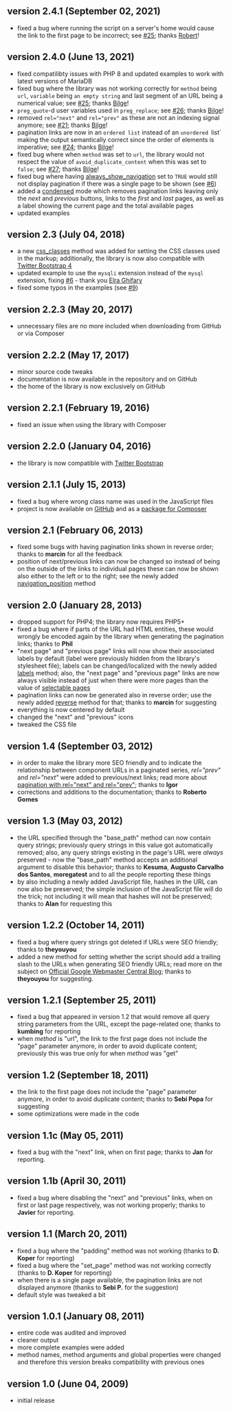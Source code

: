 ## version 2.4.1 (September 02, 2021)

- fixed a bug where running the script on a server's home would cause the link to the first page to be incorrect; see [#25](https://github.com/stefangabos/Zebra_Pagination/issues/35); thanks [Robert](https://github.com/rcorsari)!
## version 2.4.0 (June 13, 2021)

- fixed compatilibty issues with PHP 8 and updated examples to work with latest versions of MariaDB
- fixed bug where the library was not working correctly for `method` being `url`, `variable` being `an empty string` and last segment of an URL being a numerical value; see [#25](https://github.com/stefangabos/Zebra_Pagination/issues/25); thanks [Bilge](https://github.com/Bilge)!
- `preg_quote`-d user variables used in `preg_replace`; see [#26](https://github.com/stefangabos/Zebra_Pagination/issues/26); thanks [Bilge](https://github.com/Bilge)!
- removed `rel="next"` and `rel="prev"` as these are not an indexing signal anymore; see [#21](https://github.com/stefangabos/Zebra_Pagination/issues/21); thanks [Bilge](https://github.com/Bilge)!
- pagination links are now in an `ordered list` instead of an `unordered `list` making the output semantically correct since the order of elements is imperative; see [#24](https://github.com/stefangabos/Zebra_Pagination/issues/24); thanks [Bilge](https://github.com/Bilge)!
- fixed bug where when `method` was set to `url`, the library would not respect the value of `avoid_duplicate_content` when this was set to `false`; see [#27](https://github.com/stefangabos/Zebra_Pagination/issues/27); thanks [Bilge](https://github.com/Bilge)!
- fixed bug where having [always_show_navigation](https://stefangabos.github.io/Zebra_Pagination/Zebra_Pagination/Zebra_Pagination.html#methodalways_show_navigation) set to `TRUE` would still not display pagination if there was a single page to be shown (see [#6](https://github.com/stefangabos/Zebra_Pagination/issues/16))
- added a [condensed](https://stefangabos.github.io/Zebra_Pagination/Zebra_Pagination/Zebra_Pagination.html#methodcondensed) mode which removes pagination links leaving only the *next* and *previous* buttons, links to the *first* and *last* pages, as well as a label showing the current page and the total available pages
- updated examples

## version 2.3 (July 04, 2018)

- a new [css_classes](https://stefangabos.github.io/Zebra_Pagination/Zebra_Pagination/Zebra_Pagination.html#methodcss_classes) method was added for setting the CSS classes used in the markup; additionally, the library is now also compatible with [Twitter Bootstrap 4](http://getbootstrap.com/)
- updated example to use the `mysqli` extension instead of the `mysql` extension, fixing [#6](https://github.com/stefangabos/Zebra_Pagination/issues/6) - thank you [Elra Ghifary](https://github.com/elraghifary)
- fixed some typos in the examples (see [#9](https://github.com/stefangabos/Zebra_Pagination/pull/9))

## version 2.2.3 (May 20, 2017)

- unnecessary files are no more included when downloading from GitHub or via Composer

## version 2.2.2 (May 17, 2017)

- minor source code tweaks
- documentation is now available in the repository and on GitHub
- the home of the library is now exclusively on GitHub

## version 2.2.1 (February 19, 2016)

- fixed an issue when using the library with Composer

## version 2.2.0 (January 04, 2016)

- the library is now compatible with [Twitter Bootstrap](http://getbootstrap.com/)

## version 2.1.1 (July 15, 2013)

- fixed a bug where wrong class name was used in the JavaScript files
- project is now available on [GitHub](https://github.com/stefangabos/Zebra_Pagination/) and as a [package for Composer](https://packagist.org/packages/stefangabos/zebra_pagination)

## version 2.1 (February 06, 2013)

- fixed some bugs with having pagination links shown in reverse order; thanks to **marcin** for all the feedback
- position of next/previous links can now be changed so instead of being on the outside of the links to individual pages these can now be shown also either to the left or to the right; see the newly added [navigation_position](https://stefangabos.github.io/Zebra_Pagination/Zebra_Pagination/Zebra_Pagination.html#methodnavigation_position) method

## version 2.0 (January 28, 2013)

- dropped support for PHP4; the library now requires PHP5+
- fixed a bug where if parts of the URL had HTML entities, these would wrongly be encoded again by the library when generating the pagination links; thanks to **Phil**
- "next page" and "previous page" links will now show their associated labels by default (label were previously hidden from the library's stylesheet file); labels can be changed/localized with the newly added [labels](https://stefangabos.github.io/Zebra_Pagination/Zebra_Pagination/Zebra_Pagination.html#methodlabels) method; also, the "next page" and "previous page" links are now always visible instead of just when there were more pages than the value of [selectable pages](https://stefangabos.github.io/Zebra_Pagination/Zebra_Pagination/Zebra_Pagination.html#methodselectable_pages)
- pagination links can now be generated also in reverse order; use the newly added [reverse](https://stefangabos.github.io/Zebra_Pagination/Zebra_Pagination/Zebra_Pagination.html#methodreverse) method for that; thanks to **marcin** for suggesting
- everything is now centered by default
- changed the "next" and "previous" icons
- tweaked the CSS file

## version 1.4 (September 03, 2012)

- in order to make the library more SEO friendly and to indicate the relationship between component URLs in a paginated series, *rel="prev"* and *rel="next"* were added to previous/next links; read more about [pagination with rel="next" and rel="prev"](http://googlewebmastercentral.blogspot.de/2011/09/pagination-with-relnext-and-relprev.html); thanks to **Igor**
- corrections and additions to the documentation; thanks to **Roberto Gomes**

## version 1.3 (May 03, 2012)

- the URL specified through the "base_path" method can now contain query strings; previously query strings in this value got automatically removed; also, any query strings existing in the page's URL were *always* preserved - now the "base_path" method accepts an additional argument to disable this behavior; thanks to **Kesuma**, **Augusto Carvalho dos Santos**, **moregatest** and to all the people reporting these things
- by also including a newly added JavaScript file, hashes in the URL can now also be preserved; the simple inclusion of the JavaScript file will do the trick; not including it will mean that hashes will not be preserved; thanks to **Alan** for requesting this

## version 1.2.2 (October 14, 2011)

- fixed a bug where query strings got deleted if URLs were SEO friendly; thanks to **theyouyou**
- added a new method for setting whether the script should add a trailing slash to the URLs when generating SEO friendly URLs; read more on the subject on [Official Google Webmaster Central Blog](http://googlewebmastercentral.blogspot.com/2010/04/to-slash-or-not-to-slash.html); thanks to **theyouyou** for suggesting.

## version 1.2.1 (September 25, 2011)

- fixed a bug that appeared in version 1.2 that would remove all query string parameters from the URL, except the page-related one; thanks to **kumbing** for reporting
- when *method* is "url", the link to the first page does not include the "page" parameter anymore, in order to avoid duplicate content; previously this was true only for when *method* was "get"

## version 1.2 (September 18, 2011)

- the link to the first page does not include the "page" parameter anymore, in order to avoid duplicate content; thanks to **Sebi Popa** for suggesting
- some optimizations were made in the code

## version 1.1c (May 05, 2011)

- fixed a bug with the "next" link, when on first page; thanks to **Jan** for reporting.

## version 1.1b (April 30, 2011)

- fixed a bug where disabling the "next" and "previous" links, when on first or last page respectively, was not working properly; thanks to **Javier** for reporting.

## version 1.1 (March 20, 2011)

- fixed a bug where the "padding" method was not working (thanks to **D. Koper** for reporting)
- fixed a bug where the "set_page" method was not working correctly (thanks to **D. Koper** for reporting)
- when there is a single page available, the pagination links are not displayed anymore (thanks to **Sebi P.** for the suggestion)
- default style was tweaked a bit

## version 1.0.1 (January 08, 2011)

- entire code was audited and improved
- cleaner output
- more complete examples were added
- method names, method arguments and global properties were changed and therefore this version breaks compatibility with previous ones

## version 1.0 (June 04, 2009)

- initial release
